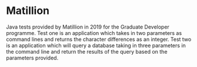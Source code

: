 # Matillion
Java tests provided by Matillion in 2019 for the Graduate Developer programme.
Test one is an application which takes in two parameters as command lines and returns the character differences as an integer.
Test two is an application which will query a database taking in three parameters in the command line and return the results of the query based on the parameters provided.
